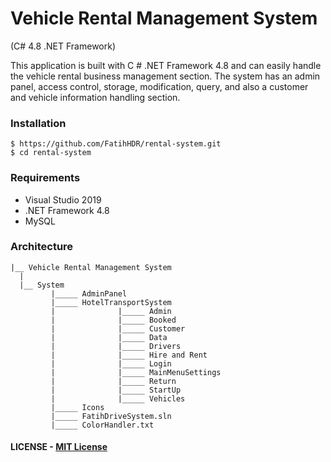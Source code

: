 # Vehicle Rental Management System
(C# 4.8 .NET Framework)

This application is built with C # .NET Framework 4.8 and can easily handle the vehicle rental business management section. The system has an admin panel, access control, storage, modification, query, and also a customer and vehicle information handling section.

### Installation
``` 
$ https://github.com/FatihHDR/rental-system.git
$ cd rental-system
```

### Requirements
- Visual Studio 2019
- .NET Framework 4.8
- MySQL

### Architecture
```
|__ Vehicle Rental Management System
  |
  |__ System
         |_____ AdminPanel
         |_____ HotelTransportSystem
         |              |_____ Admin
         |              |_____ Booked
         |              |_____ Customer
         |              |_____ Data
         |              |_____ Drivers
         |              |_____ Hire and Rent
         |              |_____ Login
         |              |_____ MainMenuSettings
         |              |_____ Return
         |              |_____ StartUp
         |              |_____ Vehicles
         |_____ Icons
         |_____ FatihDriveSystem.sln
         |_____ ColorHandler.txt
```

#### LICENSE - [MIT License](https://github.com/FatihHDR/rental-system/blob/main/LICENSE)

